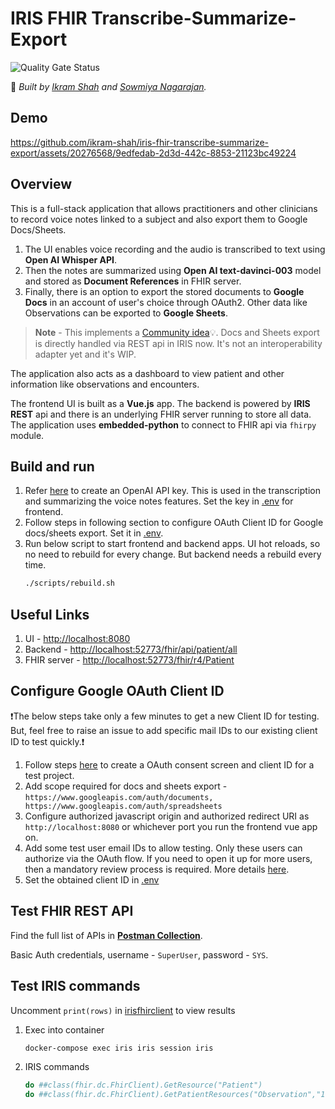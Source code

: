 # IRIS FHIR Transcribe-Summarize-Export

![Quality Gate Status](https://github.com/ikram-shah/iris-fhir-transcribe-summarize-export/actions/workflows/objectscript-quality.yml/badge.svg)

 🚀 *Built by [Ikram Shah](https://community.intersystems.com/user/ikram-shah) and [Sowmiya Nagarajan](https://community.intersystems.com/user/sowmiya-nagarajan).*

## Demo

https://github.com/ikram-shah/iris-fhir-transcribe-summarize-export/assets/20276568/9edfedab-2d3d-442c-8853-21123bc49224

## Overview

This is a full-stack application that allows practitioners and other clinicians to record voice notes linked to a subject and also export them to Google Docs/Sheets. 

1. The UI enables voice recording and the audio is transcribed to text using **Open AI Whisper API**.
2. Then the notes are summarized using **Open AI text-davinci-003** model and stored as **Document References** in FHIR server. 
3. Finally, there is an option to export the stored documents to **Google Docs** in an account of user's choice through OAuth2. Other data like Observations can be exported to **Google Sheets**.

> **Note** - This implements a [Community idea](https://ideas.intersystems.com/ideas/DPI-I-197)💡. Docs and Sheets export is directly handled via REST api in IRIS now. It's not an interoperability adapter yet and it's WIP.

The application also acts as a dashboard to view patient and other information like observations and encounters.

The frontend UI is built as a **Vue.js** app. The backend is powered by **IRIS REST** api and there is an underlying FHIR server running to store all data. The application uses **embedded-python** to connect to FHIR api via `fhirpy` module.

## Build and run
1. Refer [here](https://www.howtogeek.com/885918/how-to-get-an-openai-api-key/) to create an OpenAI API key. This is used in the transcription and summarizing the voice notes features. Set the key in [.env](.env) for frontend.
2. Follow steps in following section to configure OAuth Client ID for Google docs/sheets export. Set it in [.env](.env).
3. Run below script to start frontend and backend apps. UI hot reloads, so no need to rebuild for every change. But backend needs a rebuild every time.
    ```bash
    ./scripts/rebuild.sh
    ```

## Useful Links

1. UI - [http://localhost:8080](http://localhost:8080)
2. Backend - [http://localhost:52773/fhir/api/patient/all](http://localhost:52773/fhir/api/patient/all)
3. FHIR server - [http://localhost:52773/fhir/r4/Patient](http://localhost:52773/fhir/r4/Patient)

## Configure Google OAuth Client ID
❗The below steps take only a few minutes to get a new Client ID for testing. But, feel free to raise an issue to add specific mail IDs to our existing client ID to test quickly.❗

1. Follow steps [here](https://support.google.com/cloud/answer/6158849?hl=en#zippy=%2Cweb-applications) to create a OAuth consent screen and client ID for a test project.
2. Add scope required for docs and sheets export - `https://www.googleapis.com/auth/documents, https://www.googleapis.com/auth/spreadsheets`
3. Configure authorized javascript origin and authorized redirect URI as `http://localhost:8080` or whichever port you run the frontend vue app on.
4. Add some test user email IDs to allow testing. Only these users can authorize via the OAuth flow. If you need to open it up for more users, then a mandatory review process is required. More details [here](https://support.google.com/cloud/answer/10311615?hl=en).
5. Set the obtained client ID in [.env](.env)

## Test FHIR REST API

Find the full list of APIs in **[Postman Collection](other/IRIS-FHIR-Transcribe-Summarize-Export.postman_collection.json)**.

Basic Auth credentials, username - `SuperUser`, password - `SYS`. 

## Test IRIS commands
Uncomment `print(rows)` in [irisfhirclient](src/python/irisfhirclient.py) to view results

1. Exec into container
    ```bash
    docker-compose exec iris iris session iris
    ```
2. IRIS commands
    ```bash
    do ##class(fhir.dc.FhirClient).GetResource("Patient")
    do ##class(fhir.dc.FhirClient).GetPatientResources("Observation","1")
    ```

